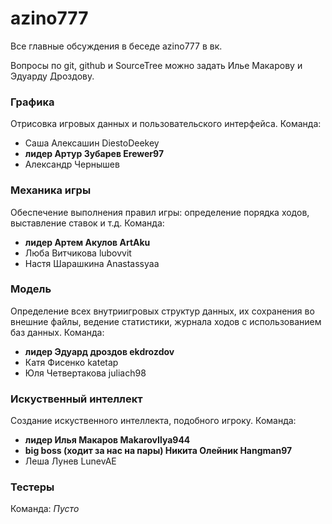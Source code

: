 # azino777
Все главные обсуждения в беседе azino777 в вк.

Вопросы по git, github и SourceTree можно задать Илье Макарову и Эдуарду Дроздову.

### Графика
Отрисовка игровых данных и пользовательского интерфейса.
Команда:
* Саша Алексашин DiestoDeekey
* **лидер Артур Зубарев Erewer97**
* Александр Чернышев

### Механика игры
Обеспечение выполнения правил игры: определение порядка ходов, выставление ставок и т.д.
Команда:
* **лидер Артем Акулов ArtAku**
* Люба Витчикова lubovvit
* Настя Шарашкина Anastassyaa

### Модель
Определение всех внутриигровых структур данных, их сохранения во внешние файлы, ведение статистики, журнала ходов с использованием баз данных.
Команда:
* **лидер Эдуард дроздов ekdrozdov**
* Катя Фисенко katetap
* Юля Четвертакова juliach98

### Искуственный интеллект
Создание искуственного интеллекта, подобного игроку.
Команда:
* **лидер Илья Макаров MakarovIlya944** 
* **big boss (ходит за нас на пары) Никита Олейник Hangman97**
* Леша Лунев LunevAE

### Тестеры

Команда:
*Пусто*


